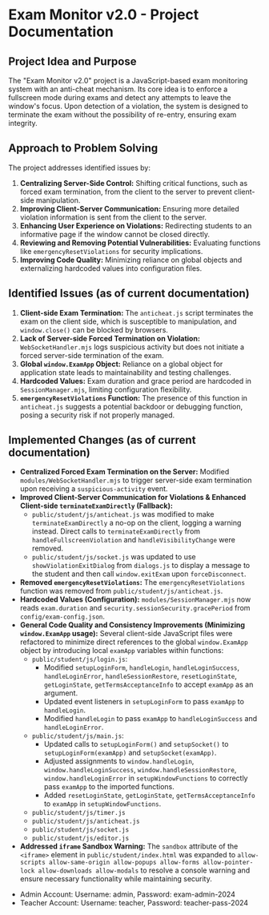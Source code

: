 # Exam Monitor v2.0 - Project Documentation

## Project Idea and Purpose
The "Exam Monitor v2.0" project is a JavaScript-based exam monitoring system with an anti-cheat mechanism. Its core idea is to enforce a fullscreen mode during exams and detect any attempts to leave the window's focus. Upon detection of a violation, the system is designed to terminate the exam without the possibility of re-entry, ensuring exam integrity.

## Approach to Problem Solving
The project addresses identified issues by:
1.  **Centralizing Server-Side Control:** Shifting critical functions, such as forced exam termination, from the client to the server to prevent client-side manipulation.
2.  **Improving Client-Server Communication:** Ensuring more detailed violation information is sent from the client to the server.
3.  **Enhancing User Experience on Violations:** Redirecting students to an informative page if the window cannot be closed directly.
4.  **Reviewing and Removing Potential Vulnerabilities:** Evaluating functions like `emergencyResetViolations` for security implications.
5.  **Improving Code Quality:** Minimizing reliance on global objects and externalizing hardcoded values into configuration files.

## Identified Issues (as of current documentation)
1.  **Client-side Exam Termination:** The `anticheat.js` script terminates the exam on the client side, which is susceptible to manipulation, and `window.close()` can be blocked by browsers.
2.  **Lack of Server-side Forced Termination on Violation:** `WebSocketHandler.mjs` logs suspicious activity but does not initiate a forced server-side termination of the exam.
3.  **Global `window.ExamApp` Object:** Reliance on a global object for application state leads to maintainability and testing challenges.
4.  **Hardcoded Values:** Exam duration and grace period are hardcoded in `SessionManager.mjs`, limiting configuration flexibility.
5.  **`emergencyResetViolations` Function:** The presence of this function in `anticheat.js` suggests a potential backdoor or debugging function, posing a security risk if not properly managed.

## Implemented Changes (as of current documentation)
*   **Centralized Forced Exam Termination on the Server:** Modified `modules/WebSocketHandler.mjs` to trigger server-side exam termination upon receiving a `suspicious-activity` event.
*   **Improved Client-Server Communication for Violations & Enhanced Client-side `terminateExamDirectly` (Fallback):**
    *   `public/student/js/anticheat.js` was modified to make `terminateExamDirectly` a no-op on the client, logging a warning instead. Direct calls to `terminateExamDirectly` from `handleFullscreenViolation` and `handleVisibilityChange` were removed.
    *   `public/student/js/socket.js` was updated to use `showViolationExitDialog` from `dialogs.js` to display a message to the student and then call `window.exitExam` upon `forceDisconnect`.
*   **Removed `emergencyResetViolations`:** The `emergencyResetViolations` function was removed from `public/student/js/anticheat.js`.
*   **Hardcoded Values (Configuration):** `modules/SessionManager.mjs` now reads `exam.duration` and `security.sessionSecurity.gracePeriod` from `config/exam-config.json`.
*   **General Code Quality and Consistency Improvements (Minimizing `window.ExamApp` usage):** Several client-side JavaScript files were refactored to minimize direct references to the global `window.ExamApp` object by introducing local `examApp` variables within functions:
    *   `public/student/js/login.js`:
        - Modified `setupLoginForm`, `handleLogin`, `handleLoginSuccess`, `handleLoginError`, `handleSessionRestore`, `resetLoginState`, `getLoginState`, `getTermsAcceptanceInfo` to accept `examApp` as an argument.
        - Updated event listeners in `setupLoginForm` to pass `examApp` to `handleLogin`.
        - Modified `handleLogin` to pass `examApp` to `handleLoginSuccess` and `handleLoginError`.
    *   `public/student/js/main.js`:
        - Updated calls to `setupLoginForm()` and `setupSocket()` to `setupLoginForm(examApp)` and `setupSocket(examApp)`.
        - Adjusted assignments to `window.handleLogin`, `window.handleLoginSuccess`, `window.handleSessionRestore`, `window.handleLoginError` in `setupWindowFunctions` to correctly pass `examApp` to the imported functions.
        - Added `resetLoginState`, `getLoginState`, `getTermsAcceptanceInfo` to `examApp` in `setupWindowFunctions`.
    *   `public/student/js/timer.js`
    *   `public/student/js/anticheat.js`
    *   `public/student/js/socket.js`
    *   `public/student/js/editor.js`
*   **Addressed `iframe` Sandbox Warning:** The `sandbox` attribute of the `<iframe>` element in `public/student/index.html` was expanded to `allow-scripts allow-same-origin allow-popups allow-forms allow-pointer-lock allow-downloads allow-modals` to resolve a console warning and ensure necessary functionality while maintaining security.
  - Admin Account: Username: admin, Password: exam-admin-2024
  - Teacher Account: Username: teacher, Password: teacher-pass-2024